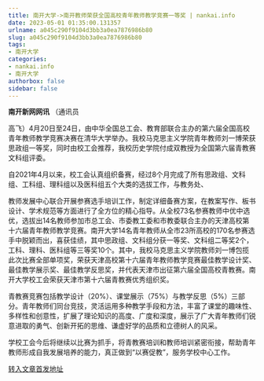 ```yaml
---
title: 南开大学->南开教师荣获全国高校青年教师教学竞赛一等奖 | nankai.info
date: 2023-05-01 01:35:00.131357
urlname: a045c290f9104d3bb3a0ea7876986b80
slug: a045c290f9104d3bb3a0ea7876986b80
tags: 
- 南开大学
categories:
- nankai.info
- 南开大学
authorbox: false
sidebar: false
---
```

**南开新网网讯** （通讯员

高飞）4月20日至24日，由中华全国总工会、教育部联合主办的第六届全国高校青年教师教学竞赛决赛在清华大学举办。我校马克思主义学院青年教师刘一博荣获思政组一等奖，同时由校工会推荐，我校历史学院付成双教授为全国第六届青教赛文科组评委。

自2021年4月以来，校工会认真组织备赛，经过8个月完成了所有思政组、文科组、工科组、理科组以及医科组五个大类的选拔工作，与教务处、
<!--more-->
教师发展中心联合开展参赛选手培训工作，制定详细备赛方案，在教案写作、板书设计、学术规范等方面进行了全方位的精心指导。从全校73名参赛教师中优中选优，选拔出14名教师参加市总工会、市委教工委和市教委联合主办的天津高校第十六届青年教师教学竞赛。南开大学14名青年教师从全市23所高校的170名参赛选手中脱颖而出，喜获佳绩，其中思政组、文科组分获一等奖、文科组二等奖2个，工科、理科、医科组等三等奖10个。其中，我校马克思主义学院教师刘一博包揽此次比赛全部单项奖，荣获天津高校第十六届青年教师教学竞赛最佳教学设计奖、最佳教学展示奖、最佳教学反思奖，并代表天津市出征第六届全国高校青教赛。南开大学校工会荣获天津市第十六届青教赛优秀组织奖。

青教赛竞赛包括教学设计（20%）、课堂展示（75%）与教学反思（5%）三部分。青年教师们同台竞技，灵活运用多种教学手段和方法，丰富了课堂的趣味性、多样性和创意性，扩展了理论知识的高度、广度和深度，展示了广大青年教师们锐意进取的勇气、创新开拓的思维、谦虚好学的品质和立德树人的风采。

学校工会今后将继续以比赛为抓手，将青教赛培训和教师培训紧密衔接，帮助青年教师形成自我发展培养的能力，真正做到“以赛促教”，服务学校中心工作。



[转入文章首发地址](https://news.nankai.edu.cn/ywsd/system/2023/04/25/030055750.shtml)